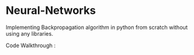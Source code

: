 # Neural-Networks
Implementing Backpropagation algorithm in python from scratch without using any libraries.

Code Walkthrough : 
